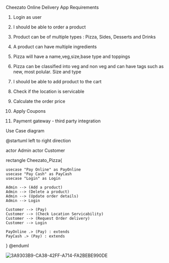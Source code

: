 Cheezato Online Delivery App
Requirements
1. Login as user
2. I should be able to order a product
3. Product can be of multiple types : Pizza, Sides, Desserts and Drinks
4. A product can have multiple ingredients
5. Pizza will have a name,veg,size,base type and toppings
6. Pizza can be classified into veg and non veg and can have tags such as new, most polular. Size and type
7. I should be able to add product to the cart
8. Check if the location is servicable
9. Calculate the order price
10. Apply Coupons
    
    
11. Payment gateway - third party integration 



Use Case diagram

@startuml
left to right direction

actor Admin
actor Customer


rectangle Cheezato_Pizza{

    usecase "Pay Online" as PayOnline
    usecase "Pay Cash" as PayCash
    usecase "Login" as Login    

    Admin --> (Add a product)
    Admin --> (Delete a product)
    Admin --> (Update order details)
    Admin --> Login
   
    Customer --> (Pay)
    Customer --> (Check Location Servicability)
    Customer --> (Request Order delivery)
    Customer --> Login

    PayOnline .> (Pay) : extends
    PayCash .> (Pay) : extends


   
}
@enduml

![3A9303B9-CA38-42FF-A714-FA2BEBE990DE](https://github.com/Abhijitklkrni/lld/assets/69401232/3bb1e278-ac22-495c-a2c4-26bc827204c0)
